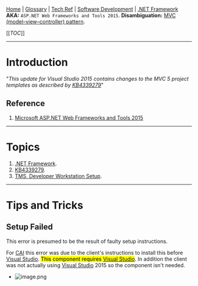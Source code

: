 [Home](/Slalom-LLC/Slalom-Consulting) | [Glossary](/Glossary) | [Tech Ref](/Tech-Ref) | [Software Development](/Tech-Ref/Software-Development) | [.NET Framework](/Tech-Ref/Software-Development/NET-Framework)
**AKA:** `ASP.NET Web Frameworks and Tools 2015`.
**Disambiguation:** [MVC (model–view–controller) pattern](/Tech-Ref/Software-Development/Software-Design-Pattern/MVC-\(Model-View-Controller\)).

[[_TOC_]]

---
# Introduction
"_This update for Visual Studio 2015 contains changes to the MVC 5 project templates as described by [KB4339279](https://marketplace.visualstudio.com/items?itemName=JacquesEloff.MicrosoftASPNETWebFrameworksandTools2015)_"

## Reference
1. [Microsoft ASP.NET Web Frameworks and Tools 2015](https://marketplace.visualstudio.com/items?itemName=JacquesEloff.MicrosoftASPNETWebFrameworksandTools2015)

---
# Topics
1. [.NET Framework](/Tech-Ref/Software-Development/NET-Framework).
1. [KB4339279](https://marketplace.visualstudio.com/items?itemName=JacquesEloff.MicrosoftASPNETWebFrameworksandTools2015).
1. [TMS, Developer Workstation Setup](/Clients/CAI-\(Cox-Automotive-Inc\)/Infrastructure-\(CAI\)/Systems-and-Services-\(CAI\)/TMS#developer-workstation-setup).

---
# Tips and Tricks

## Setup Failed
This error is presumed to be the result of faulty setup instructions.

For [CAI](/Clients/CAI-\(Cox-Automotive-Inc\)/Infrastructure-\(CAI\)) this error was due to the client's instructions to install this before [Visual Studio](/Tech-Ref/Microsoft/Visual-Studio). <mark>This component requires [Visual Studio](/Tech-Ref/Microsoft/Visual-Studio)</mark>. In addition the client was not actually using [Visual Studio](/Tech-Ref/Microsoft/Visual-Studio) 2015 so the component isn't needed.

- ![image.png](/.attachments/image-14fe5da1-eea0-4a36-9a84-c256d68f1462.png)
